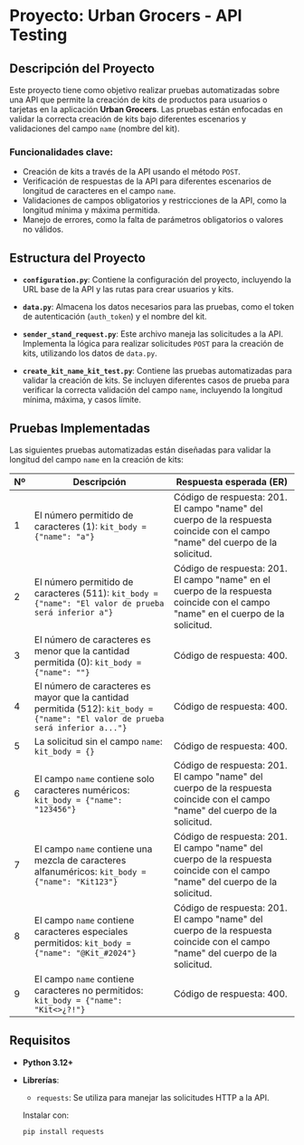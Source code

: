 # Proyecto: Urban Grocers - API Testing

## Descripción del Proyecto

Este proyecto tiene como objetivo realizar pruebas automatizadas sobre una API que permite la creación de kits de productos para usuarios o tarjetas en la aplicación **Urban Grocers**. Las pruebas están enfocadas en validar la correcta creación de kits bajo diferentes escenarios y validaciones del campo `name` (nombre del kit).

### Funcionalidades clave:
- Creación de kits a través de la API usando el método `POST`.
- Verificación de respuestas de la API para diferentes escenarios de longitud de caracteres en el campo `name`.
- Validaciones de campos obligatorios y restricciones de la API, como la longitud mínima y máxima permitida.
- Manejo de errores, como la falta de parámetros obligatorios o valores no válidos.

## Estructura del Proyecto

- **`configuration.py`**: Contiene la configuración del proyecto, incluyendo la URL base de la API y las rutas para crear usuarios y kits.
  
- **`data.py`**: Almacena los datos necesarios para las pruebas, como el token de autenticación (`auth_token`) y el nombre del kit.

- **`sender_stand_request.py`**: Este archivo maneja las solicitudes a la API. Implementa la lógica para realizar solicitudes `POST` para la creación de kits, utilizando los datos de `data.py`.

- **`create_kit_name_kit_test.py`**: Contiene las pruebas automatizadas para validar la creación de kits. Se incluyen diferentes casos de prueba para verificar la correcta validación del campo `name`, incluyendo la longitud mínima, máxima, y casos límite.

## Pruebas Implementadas

Las siguientes pruebas automatizadas están diseñadas para validar la longitud del campo `name` en la creación de kits:

| Nº  | Descripción                                                                                     | Respuesta esperada (ER)                                                                                                                                                       |
| --- | ------------------------------------------------------------------------------------------------ | ---------------------------------------------------------------------------------------------------------------------------------------------------------------------------- |
| 1   | El número permitido de caracteres (1): `kit_body = {"name": "a"}`                                 | Código de respuesta: 201. El campo "name" del cuerpo de la respuesta coincide con el campo "name" del cuerpo de la solicitud.                                                  |
| 2   | El número permitido de caracteres (511): `kit_body = {"name": "El valor de prueba será inferior a"}` | Código de respuesta: 201. El campo "name" en el cuerpo de la respuesta coincide con el campo "name" en el cuerpo de la solicitud.                                              |
| 3   | El número de caracteres es menor que la cantidad permitida (0): `kit_body = {"name": ""}`         | Código de respuesta: 400.                                                                                                                                                     |
| 4   | El número de caracteres es mayor que la cantidad permitida (512): `kit_body = {"name": "El valor de prueba será inferior a..."}` | Código de respuesta: 400.                                                                                             |
| 5   | La solicitud sin el campo `name`: `kit_body = {}`                                                 | Código de respuesta: 400.                                                                                                                                                     |
| 6   | El campo `name` contiene solo caracteres numéricos: `kit_body = {"name": "123456"}`               | Código de respuesta: 201. El campo "name" del cuerpo de la respuesta coincide con el campo "name" del cuerpo de la solicitud.                                                  |
| 7   | El campo `name` contiene una mezcla de caracteres alfanuméricos: `kit_body = {"name": "Kit123"}`  | Código de respuesta: 201. El campo "name" del cuerpo de la respuesta coincide con el campo "name" del cuerpo de la solicitud.                                                  |
| 8   | El campo `name` contiene caracteres especiales permitidos: `kit_body = {"name": "@Kit_#2024"}`    | Código de respuesta: 201. El campo "name" del cuerpo de la respuesta coincide con el campo "name" del cuerpo de la solicitud.                                                  |
| 9   | El campo `name` contiene caracteres no permitidos: `kit_body = {"name": "Kit<>¿?!"}`              | Código de respuesta: 400.                                                                                                                                                     |

## Requisitos

- **Python 3.12+**
- **Librerías**:
  - `requests`: Se utiliza para manejar las solicitudes HTTP a la API.
  
  Instalar con:

  ```bash
  pip install requests
